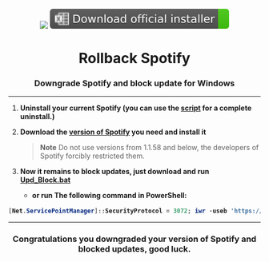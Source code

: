 <p align="center">
      <a href="https://t.me/SpotxCommunity"><img src="https://raw.githubusercontent.com/amd64fox/SpotX/main/.github/Pic/Shields/SpotX_Community.svg"></a>
      <a href="https://cutt.ly/8EH6NuH"><img src="https://raw.githubusercontent.com/amd64fox/Rollback-Spotify/main/.github/Pic/Shields/excel.svg"></a>
      </p>
<center>
    <h1 align="center">Rollback Spotify</h1>
    <h3 align="center">Downgrade Spotify and block update for Windows</h3>
</center>

***

1. <strong> Uninstall your current Spotify (you can use the [script](https://github.com/amd64fox/Uninstall-Spotify) for a complete uninstall.)</strong> 
2. <strong> Download the [version of Spotify](https://cutt.ly/8EH6NuH) you need and install it</strong>
   >**Note** 
Do not use versions from 1.1.58 and below, the developers of Spotify forcibly restricted them.

3. <strong> Now it remains to block updates, just download and run [Upd_Block.bat](https://raw.githack.com/amd64fox/Rollback-Spotify/main/Upd_Block.bat)
    - or run The following command in PowerShell:
```ps1
[Net.ServicePointManager]::SecurityProtocol = 3072; iwr -useb 'https://raw.githubusercontent.com/amd64fox/Rollback-Spotify/main/Upd_Block.ps1' | iex
```

***

<center>
  <h3 align="center"> Congratulations you downgraded your version of Spotify and blocked updates, good luck.</h3>
</center>